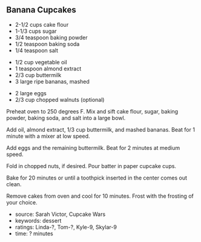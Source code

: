 Banana Cupcakes
---------------

- 2-1/2 cups cake flour
- 1-1/3 cups sugar
- 3/4 teaspoon baking powder
- 1/2 teaspoon baking soda
- 1/4 teaspoon salt
<!-- -->
- 1/2 cup vegetable oil
- 1 teaspoon almond extract
- 2/3 cup buttermilk
- 3 large ripe bananas, mashed
<!-- -->
- 2 large eggs
- 2/3 cup chopped walnuts (optional)

Preheat oven to 250 degrees F.  Mix and sift cake flour, sugar, baking
powder, baking soda, and salt into a large bowl.

Add oil, almond extract, 1/3 cup buttermilk, and mashed bananas.  Beat
for 1 minute with a mixer at low speed.

Add eggs and the remaining buttermilk.  Beat for 2 minutes at medium
speed.

Fold in chopped nuts, if desired.  Pour batter in paper cupcake cups.

Bake for 20 minutes or until a toothpick inserted in the center comes
out clean.

Remove cakes from oven and cool for 10 minutes.  Frost with the
frosting of your choice.

- source: Sarah Victor, Cupcake Wars
- keywords: dessert
- ratings: Linda-?, Tom-?, Kyle-9, Skylar-9
- time: ? minutes
